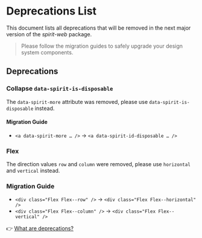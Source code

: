 # Deprecations List

This document lists all deprecations that will be removed in the next major version of the _spirit-web_ package.

> Please follow the migration guides to safely upgrade your design system components.

## Deprecations

### Collapse `data-spirit-is-disposable`

The `data-spirit-more` attribute was removed, please use `data-spirit-is-disposable` instead.

#### Migration Guide

- `<a data-spirit-more … />` → `<a data-spirit-id-disposable … />`

### Flex

The direction values `row` and `column` were removed, please use `horizontal` and `vertical` instead.

### Migration Guide

- `<div class="Flex Flex--row" />` → `<div class="Flex Flex--horizontal" />`
- `<div class="Flex Flex--column" />` → `<div class="Flex Flex--vertical" />`

👉 [What are deprecations?][readme-deprecations]

[readme-deprecations]: https://github.com/lmc-eu/spirit-design-system/blob/main/packages/web/README.md#deprecations
